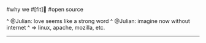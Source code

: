 #why we
#[fit]💝
#open source

^ @Julian: love seems like a strong word
^ @Julian: imagine now without internet
^ => linux, apache, mozilla, etc.

---
